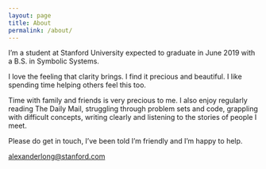 ```yaml
---
layout: page
title: About
permalink: /about/
---
```


I’m a student at Stanford University expected to graduate in June 2019 with a B.S. in Symbolic Systems.

I love the feeling that clarity brings. I find it precious and beautiful. I like spending time helping others feel this too.

Time with family and friends is very precious to me. I also enjoy regularly reading The Daily Mail, struggling through problem sets and code, grappling with difficult concepts, writing clearly and listening to the stories of people I meet.

Please do get in touch, I’ve been told I’m friendly and I’m happy to help.

[alexanderlong@stanford.com](mailto:alexanderlong@stanford.edu)
